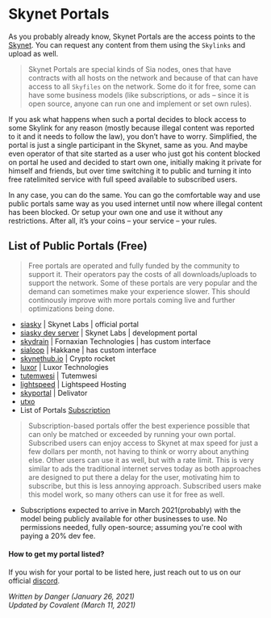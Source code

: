# Skynet Portals
As you probably already know, Skynet Portals are the access points to the [Skynet](/skynet/introduction/index.en.html). You can request any content from them using the `Skylinks` and upload as well.

>Skynet Portals are special kinds of Sia nodes, ones that have contracts with all hosts on the network and because of that can have access to all `Skyfiles` on the network. Some do it for free, some can have some business models (like subscriptions, or ads – since it is open source, anyone can run one and implement or set own rules).

If you ask what happens when such a portal decides to block access to some Skylink for any reason (mostly because illegal content was reported to it and it needs to follow the law), you don’t have to worry. Simplified, the portal is just a single participant in the Skynet, same as you. And maybe even operator of that site started as a user who just got his content blocked on portal he used and decided to start own one, initially making it private for himself and friends, but over time switching it to public and turning it into free ratelimited service with full speed available to subscribed users.

In any case, you can do the same. You can go the comfortable way and use public portals same way as you used internet until now where illegal content has been blocked. Or setup your own one and use it without any restrictions. After all, it’s your coins – your service – your rules.

## List of Public Portals (Free)
>Free portals are operated and fully funded by the community to support it. Their operators pay the costs of all downloads/uploads to support the network. Some of these portals are very popular and the demand can sometimes make your experience slower. This should continously improve with more portals coming live and further optimizations being done.

- [siasky](https://siasky.net) | Skynet Labs | official portal
- [siasky dev server](https://siasky.dev) | Skynet Labs | development portal
- [skydrain](https://skydrain.net) | Fornaxian Technologies | has custom interface
- [sialoop](https://sialoop.net) | Hakkane | has custom interface
- [skynethub.io](https://skynethub.io) | Crypto rocket
- [luxor](https://skynet.luxor.tech) | Luxor Technologies
- [tutemwesi](https://skynet.tutemwesi.com) | Tutemwesi
- [lightspeed](https://vault.lightspeedhosting.com) | Lightspeed Hosting
- [skyportal](https://skyportal.xyz) | Delivator
- [utxo](https://skynet.utxo.no)
- List of Portals [Subscription](/skynet/monetized/index.en.html)
>Subscription-based portals offer the best experience possible that can only be matched or exceeded by running your own portal. Subscribed users can enjoy access to Skynet at max speed for just a few dollars per month, not having to think or worry about anything else. Other users can use it as well, but with a rate limit. This is very similar to ads the traditional internet serves today as both approaches are designed to put there a delay for the user, motivating him to subscribe, but this is less annoying approach. Subscribed users make this model work, so many others can use it for free as well.

- Subscriptions expected to arrive in March 2021(probably) with the model being publicly available for other businesses to use. No permissions needed, fully open-source; assuming you're cool with paying a 20% dev fee.

#### How to get my portal listed?
If you wish for your portal to be listed here, just reach out to us on our official [discord](https://discord.gg/invite/sia).

*Written by Danger (January 26, 2021)*  
*Updated by Covalent (March 11, 2021)*
